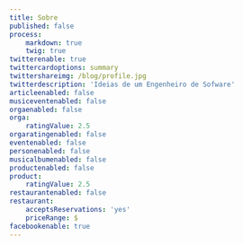 ```yaml
---
title: Sobre
published: false
process:
    markdown: true
    twig: true
twitterenable: true
twittercardoptions: summary
twittershareimg: /blog/profile.jpg
twitterdescription: 'Ideias de um Engenheiro de Sofware'
articleenabled: false
musiceventenabled: false
orgaenabled: false
orga:
    ratingValue: 2.5
orgaratingenabled: false
eventenabled: false
personenabled: false
musicalbumenabled: false
productenabled: false
product:
    ratingValue: 2.5
restaurantenabled: false
restaurant:
    acceptsReservations: 'yes'
    priceRange: $
facebookenable: true
---
```


